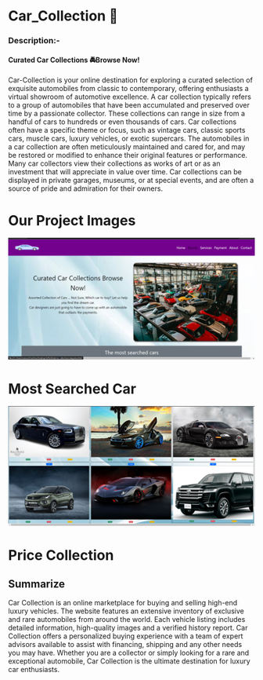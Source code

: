 # Car_Collection 🚗

### Description:-

#### Curated Car Collections 🚔Browse Now!

Car-Collection is your online destination for exploring a curated selection of exquisite automobiles from classic to contemporary,
offering enthusiasts a virtual showroom of automotive excellence.
A car collection typically refers to a group of automobiles that have been accumulated and preserved over time by a passionate collector. These collections can range in size from a handful of cars to hundreds or even thousands of cars. Car collections often have a specific theme or focus, such as vintage cars, classic sports cars, muscle cars, luxury vehicles, or exotic supercars. The automobiles in a car collection are often meticulously maintained and cared for, and may be restored or modified to enhance their original features or performance. Many car collectors view their collections as works of art or as an investment that will appreciate in value over time. Car collections can be displayed in private garages, museums, or at special events, and are often a source of pride and admiration for their owners.

# Our Project Images

![output](<Car_Collection.png>) 

# Most Searched Car
![searched-car](<search-car.png>)
# Price Collection



## Summarize
Car Collection is an online marketplace for buying and selling high-end luxury vehicles. The website features an extensive inventory of exclusive and rare automobiles from around the world. Each vehicle listing includes detailed information, high-quality images and a verified history report. Car Collection offers a personalized buying experience with a team of expert advisors available to assist with financing, shipping and any other needs you may have. Whether you are a collector or simply looking for a rare and exceptional automobile, Car Collection is the ultimate destination for luxury car enthusiasts.



